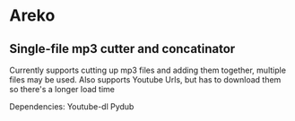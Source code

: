 # Areko

Single-file mp3 cutter and concatinator
---

Currently supports cutting up mp3 files and adding them together, multiple files may be used. Also supports Youtube Urls, but has to download them so there's a longer load time


Dependencies:
Youtube-dl
Pydub
